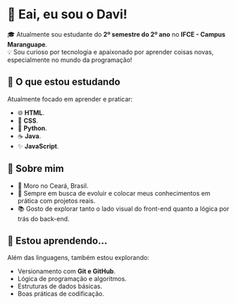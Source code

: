 # 👋 Eai, eu sou o Davi!

🎓 Atualmente sou estudante do **2º semestre do 2º ano** no **IFCE - Campus Maranguape**.  
💡 Sou curioso por tecnologia e apaixonado por aprender coisas novas, especialmente no mundo da programação!

## 🚀 O que estou estudando

Atualmente focado em aprender e praticar:

- 🌐 **HTML**.
- 🎨 **CSS**.
- 🐍 **Python**.
- ☕ **Java**.
- ✨ **JavaScript**.

## 📘 Sobre mim

- 📍 Moro no Ceará, Brasil.
- 🔄 Sempre em busca de evoluir e colocar meus conhecimentos em prática com projetos reais.
- 📚 Gosto de explorar tanto o lado visual do front-end quanto a lógica por trás do back-end.

## 🌱 Estou aprendendo...

Além das linguagens, também estou explorando:

- Versionamento com **Git e GitHub**.
- Lógica de programação e algoritmos.
- Estruturas de dados básicas.
- Boas práticas de codificação.

